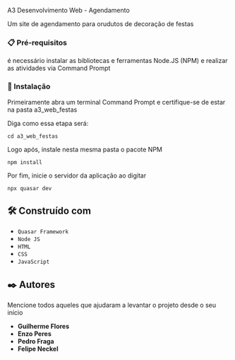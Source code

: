 A3 Desenvolvimento Web - Agendamento 

Um site de agendamento para orudutos de decoração de festas

### 📋 Pré-requisitos

é necessário instalar as bibliotecas e ferramentas Node.JS (NPM) e realizar as atividades via Command Prompt


### 🔧 Instalação

Primeiramente abra um terminal Command Prompt e certifique-se de estar na pasta a3_web_festas

Diga como essa etapa será:

```
cd a3_web_festas
```

Logo após, instale nesta mesma pasta o pacote NPM

```
npm install
```

Por fim, inicie o servidor da aplicação ao digitar
```
npx quasar dev
```

## 🛠️ Construído com

- ``Quasar Framework``
- ``Node JS``
- ``HTML``
- ``CSS``
- ``JavaScript``

## ✒️ Autores

Mencione todos aqueles que ajudaram a levantar o projeto desde o seu início

* **Guilherme Flores**
* **Enzo Peres**
* **Pedro Fraga**
* **Felipe Neckel**


